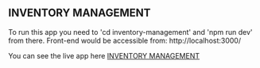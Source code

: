## INVENTORY MANAGEMENT


To run this app you need to 'cd inventory-management' and 'npm run dev' from there. Front-end would be accessible from: http://localhost:3000/

You can see the live app here [INVENTORY MANAGEMENT](https://main--inventory-dashboard-1.netlify.app/)
